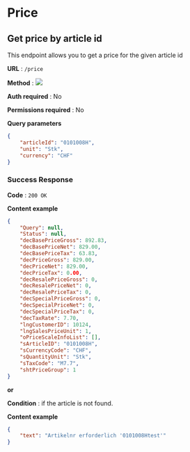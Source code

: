 # Price

## Get price by article id

This endpoint allows you to get a price for the given article id

**URL** : `/price`

**Method** : <img src="https://img.shields.io/badge/GET%20-%23323330.svg?&style=flat&color=green"/>

**Auth required** : No

**Permissions required** : No

**Query parameters**

``` json
{
    "articleId": "0101008H",
    "unit": "Stk",
    "currency": "CHF"
}
```

### Success Response

**Code** : `200 OK`

**Content example**

```json
{
    "Query": null,
    "Status": null,
    "decBasePriceGross": 892.83,
    "decBasePriceNet": 829.00,
    "decBasePriceTax": 63.83,
    "decPriceGross": 829.00,
    "decPriceNet": 829.00,
    "decPriceTax": 0.00,
    "decResalePriceGross": 0,
    "decResalePriceNet": 0,
    "decResalePriceTax": 0,
    "decSpecialPriceGross": 0,
    "decSpecialPriceNet": 0,
    "decSpecialPriceTax": 0,
    "decTaxRate": 7.70,
    "lngCustomerID": 10124,
    "lngSalesPriceUnit": 1,
    "oPriceScaleInfoList": [],
    "sArticleID": "0101008H",
    "sCurrencyCode": "CHF",
    "sQuantityUnit": "Stk",
    "sTaxCode": "M7.7",
    "shtPriceGroup": 1
}
```

**or**

**Condition** : if the article is not found.

**Content example**

```json
{
    "text": "Artikelnr erforderlich '0101008Htest'"
}
```